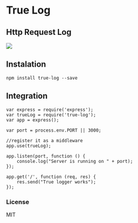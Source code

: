 # True Log  
## Http Request Log
<img src="https://travis-ci.org/Mujib517/true-logger.svg?branch=master"/>
 
## Instalation
    npm install true-log --save

## Integration
    var express = require('express');
    var trueLog = require('true-log');
    var app = express();

    var port = process.env.PORT || 3000;

    //register it as a middleware
    app.use(trueLog);

    app.listen(port, function () {
        console.log("Server is running on " + port);
    });

    app.get('/', function (req, res) {
        res.send("True logger works");
    });

### License
MIT